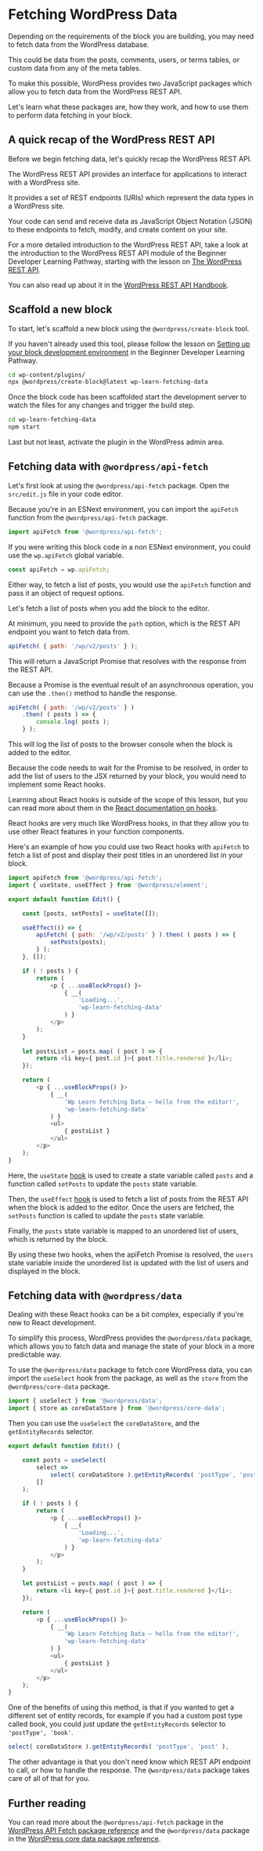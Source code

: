 # Fetching WordPress Data

Depending on the requirements of the block you are building, you may need to fetch data from the WordPress database. 

This could be data from the posts, comments, users, or terms tables, or custom data from any of the meta tables.

To make this possible, WordPress provides two JavaScript packages which allow you to fetch data from the WordPress REST API.

Let's learn what these packages are, how they work, and how to use them to perform data fetching in your block.

## A quick recap of the WordPress REST API

Before we begin fetching data, let's quickly recap the WordPress REST API.

The WordPress REST API provides an interface for applications to interact with a WordPress site.

It provides a set of REST endpoints (URIs) which represent the data types in a WordPress site. 

Your code can send and receive data as JavaScript Object Notation (JSON) to these endpoints to fetch, modify, and create content on your site.

For a more detailed introduction to the WordPress REST API, take a look at the introduction to the WordPress REST API module of the Beginner Developer Learning Pathway, starting with the lesson on [The WordPress REST API](https://learn.wordpress.org/lesson/the-wordpress-rest-api/). 

You can also read up about it in the [WordPress REST API Handbook](https://developer.wordpress.org/rest-api/).

## Scaffold a new block

To start, let's scaffold a new block using the `@wordpress/create-block` tool. 

If you haven't already used this tool, please follow the lesson on [Setting up your block development environment](https://learn.wordpress.org/lesson/setting-up-your-block-development-environment/) in the Beginner Developer Learning Pathway.

```bash
cd wp-content/plugins/
npx @wordpress/create-block@latest wp-learn-fetching-data
```

Once the block code has been scaffolded start the development server to watch the files for any changes and trigger the build step.

```bash
cd wp-learn-fetching-data
npm start
```

Last but not least, activate the plugin in the WordPress admin area.

## Fetching data with `@wordpress/api-fetch`

Let's first look at using the `@wordpress/api-fetch` package. Open the `src/edit.js` file in your code editor.

Because you're in an ESNext environment, you can import the `apiFetch` function from the `@wordpress/api-fetch` package.

```js
import apiFetch from '@wordpress/api-fetch';
```

If you were writing this block code in a non ESNext environment, you could use the `wp.apiFetch` global variable.

```js
const apiFetch = wp.apiFetch;
```

Either way, to fetch a list of posts, you would use the `apiFetch` function and pass it an object of request options. 

Let's fetch a list of posts when you add the block to the editor.

At minimum, you need to provide the `path` option, which is the REST API endpoint you want to fetch data from.

```js
apiFetch( { path: '/wp/v2/posts' } );
```

This will return a JavaScript Promise that resolves with the response from the REST API.

Because a Promise is the eventual result of an asynchronous operation, you can use the `.then()` method to handle the response.

```js
apiFetch( { path: '/wp/v2/posts' } )
    .then( ( posts ) => {
        console.log( posts );
    } );
```

This will log the list of posts to the browser console when the block is added to the editor.

Because the code needs to wait for the Promise to be resolved, in order to add the list of users to the JSX returned by your block, you would need to implement some React hooks.

Learning about React hooks is outside of the scope of this lesson, but you can read more about them in the [React documentation on hooks](https://react.dev/reference/react/hooks).

React hooks are very much like WordPress hooks, in that they allow you to use other React features in your function components.

Here's an example of how you could use two React hooks with `apiFetch` to fetch a list of post and display their post titles in an unordered list in your block.

```js
import apiFetch from '@wordpress/api-fetch';
import { useState, useEffect } from '@wordpress/element';
```

```js
export default function Edit() {

	const [posts, setPosts] = useState([]);

	useEffect(() => {
		apiFetch( { path: '/wp/v2/posts' } ).then( ( posts ) => {
			setPosts(posts);
		} );
	}, []);

	if ( ! posts ) {
		return (
			<p { ...useBlockProps() }>
				{ __(
					'Loading...',
					'wp-learn-fetching-data'
				) }
			</p>
		);
	}
		
	let postsList = posts.map( ( post ) => {
		return <li key={ post.id }>{ post.title.rendered }</li>;
	});

	return (
		<p { ...useBlockProps() }>
			{ __(
				'Wp Learn Fetching Data – hello from the editor!',
				'wp-learn-fetching-data'
			) }
			<ul>
				{ postsList }
			</ul>
		</p>
	);
}
```

Here, the `useState` [hook](https://react.dev/reference/react/useState) is used to create a state variable called `posts` and a function called `setPosts` to update the `posts` state variable.

Then, the `useEffect` [hook](https://react.dev/reference/react/useEffect) is used to fetch a list of posts from the REST API when the block is added to the editor. Once the users are fetched, the `setPosts` function is called to update the `posts` state variable.

Finally, the `posts` state variable is mapped to an unordered list of users, which is returned by the block.    

By using these two hooks, when the apiFetch Promise is resolved, the `users` state variable inside the unordered list is updated with the list of users and displayed in the block.

## Fetching data with `@wordpress/data`

Dealing with these React hooks can be a bit complex, especially if you're new to React development.

To simplify this process, WordPress provides the `@wordpress/data` package, which allows you to fatch data and manage the state of your block in a more predictable way. 

To use the `@wordpress/data` package to fetch core WordPress data, you can import the `useSelect` hook from the package, as well as the `store` from the `@wordpress/core-data` package.

```js
import { useSelect } from '@wordpress/data';
import { store as coreDataStore } from '@wordpress/core-data';
```

Then you can use the `useSelect` the `coreDataStore`, and the `getEntityRecords` selector.


```js
export default function Edit() {

	const posts = useSelect(
		select =>
			select( coreDataStore ).getEntityRecords( 'postType', 'post' ),
		[]
	);

	if ( ! posts ) {
		return (
			<p { ...useBlockProps() }>
				{ __(
					'Loading...',
					'wp-learn-fetching-data'
				) }
			</p>
		);
	}

	let postsList = posts.map( ( post ) => {
		return <li key={ post.id }>{ post.title.rendered }</li>;
	});

	return (
		<p { ...useBlockProps() }>
			{ __(
				'Wp Learn Fetching Data – hello from the editor!',
				'wp-learn-fetching-data'
			) }
			<ul>
				{ postsList }
			</ul>
		</p>
	);
}
```

One of the benefits of using this method, is that if you wanted to get a different set of entity records, for example if you had a custom post type called book, you could just update the `getEntityRecords` selector to `'postType', 'book'`.

```js
select( coreDataStore ).getEntityRecords( 'postType', 'post' ),
```

The other advantage is that you don't need know which REST API endpoint to call, or how to handle the response. The `@wordpress/data` package takes care of all of that for you.

## Further reading

You can read more about the `@wordpress/api-fetch` package in the [WordPress API Fetch package reference](https://developer.wordpress.org/block-editor/reference-guides/packages/packages-api-fetch/) and the `@wordpress/data` package in the [WordPress core data package reference](https://developer.wordpress.org/block-editor/reference-guides/packages/packages-core-data/).